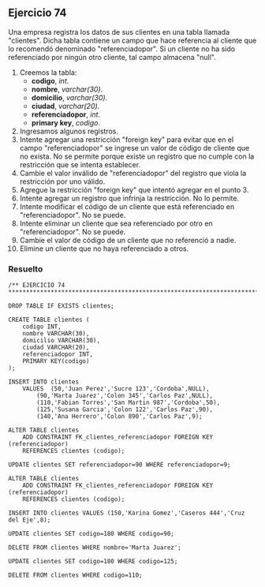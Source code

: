 ## Ejercicio 74

Una empresa registra los datos de sus clientes en una tabla llamada "clientes". Dicha tabla contiene un campo 
que hace referencia al cliente que lo recomendó denominado "referenciadopor". Si un cliente 
no ha sido referenciado por ningún otro cliente, tal campo almacena "null".

1. Creemos la tabla:
	* **codigo**, *int*.
	* **nombre**, *varchar(30)*.
	* **domicilio**, *varchar(30)*.
	* **ciudad**, *varchar(20)*.
	* **referenciadopor**, *int*.
	* **primary key**, *codigo*.
2. Ingresamos algunos registros.
3. Intente agregar una restricción "foreign key" para evitar que en el campo "referenciadopor" se ingrese un valor de código de cliente que no exista.
No se permite porque existe un registro que no cumple con la restricción que se intenta establecer.
4. Cambie el valor inválido de "referenciadopor" del registro que viola la restricción por uno válido.
5. Agregue la restricción "foreign key" que intentó agregar en el punto 3.
6. Intente agregar un registro que infrinja la restricción.
No lo permite.
7. Intente modificar el código de un cliente que está referenciado en "referenciadopor". No se puede.
8. Intente eliminar un cliente que sea referenciado por otro en "referenciadopor". No se puede.
9. Cambie el valor de código de un cliente que no referenció a nadie.
10. Elimine un cliente que no haya referenciado a otros.


### Resuelto	
``` 			
/** EJERCICIO 74
******************************************************************************/

DROP TABLE IF EXISTS clientes;

CREATE TABLE clientes (
	codigo INT,
	nombre VARCHAR(30),
	domicilio VARCHAR(30),
	ciudad VARCHAR(20),
	referenciadopor INT,
	PRIMARY KEY(codigo)
);

INSERT INTO clientes 
	VALUES	(50,'Juan Perez','Sucre 123','Cordoba',NULL),
		(90,'Marta Juarez','Colon 345','Carlos Paz',NULL),
		(110,'Fabian Torres','San Martin 987','Cordoba',50),
		(125,'Susana Garcia','Colon 122','Carlos Paz',90),
		(140,'Ana Herrero','Colon 890','Carlos Paz',9);

ALTER TABLE clientes
	ADD CONSTRAINT FK_clientes_referenciadopor FOREIGN KEY (referenciadopor)
	REFERENCES clientes (codigo);

UPDATE clientes SET referenciadopor=90 WHERE referenciadopor=9;

ALTER TABLE clientes
	ADD CONSTRAINT FK_clientes_referenciadopor FOREIGN KEY (referenciadopor)
	REFERENCES clientes (codigo);

INSERT INTO clientes VALUES	(150,'Karina Gomez','Caseros 444','Cruz del Eje',8);

UPDATE clientes SET codigo=180 WHERE codigo=90;

DELETE FROM clientes WHERE nombre='Marta Juarez';

UPDATE clientes SET codigo=180 WHERE codigo=125;

DELETE FROM clientes WHERE codigo=110;


``` 			

